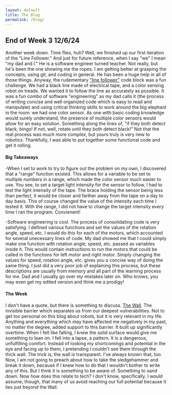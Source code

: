 ```yaml
---
layout: default
title: The Blog
permalink: /blog/
---
```


## End of Week 3 12/6/24
Another week down. Time flies, huh? Well, we finished up our first iteration of the "Line Follower." And just for future reference, when I say "we" I mean "my dad and I." He is a software engineer turned teacher. Not really, but he's been the one showing me the ropes. I am getting better at grasping the concepts, using git, and coding in general. He has been a huge help in all of those things. Anyway, the rudementary ["line follower"](https://github.com/MarkMavis26/starterlego/blob/main/motorturn.py) code block was a fun challenge. We had a black line made of electrical tape, and a color sensing robot on treads. We wanted it to follow the line as accurately as possible. It was a fun combo of software "engineering" as my dad calls it (the process of writing concise and well organized code which is easy to read and manipulate) and using critical thinking skills to work around the big elephant in the room: we had one color sensor. As one with basic coding knowledge would surely understand, the presence of multiple color sensors would allow for an easy solution. Something along the lines of, "if they both detect black, bingo! If not, well, rotate until they both detect black!" Not that the real process was much more complex, but yours truly is very new to robotics. Thankfully, I was able to put together some functional code and get it rolling. 

#### Big Takeaways
-When I set to work to try to figure out the problem on my own, I discovered that a "range" function existed. This allows for a variable to be set to multiple numbers in a range, which made the color sensor much easier to use. You see, to set a target light intensity for the sensor to follow, I had to test the light intensity of the tape. The brace holding the sensor being less than perfect, it would be closer and farther away from the tape on a day to day basis. This of course changed the value of the intensity each time I tested it. With the range, I did not have to change the target intensity every time I ran the program. Convienent!


-Software engineering is cool. The process of consolidating code is very satisfying. I defined various functions and set the values of the rotation angle, speed, etc. I would do this for each of the motors, which accounted for several unecessary lines of code. My dad showed me that I could simply make one function with rotation angle, speed, etc. passed as variables inside it. This would contain instructions to run the motors that could be called in the functions for left motor and right motor. Simply changing the values for speed, rotation angle, etc. gives you a concise way of doing the same thing. I just did a very poor job of explaining this process, but these descriptions are usually from memory and all part of the learning process for me. Dad and I usually go over my mistakes later on. Who knows, you may even get my edited version and think me a prodigy!

#### The Week
I don't have a quote, but there is something to discuss. [The Wall](https://open.spotify.com/album/5Dbax7G8SWrP9xyzkOvy2F?si=Q_0zoIclT3Wq4EE-4Nizrg). The invisible barrier which separates us from our deepest vulnerabilities. Not to get too personal on this blog about robots, but it is very relevant in my life. Anything and everything which may have affected me negatively in my past, no matter the degree, added support to this barrier. It built up significantly overtime. When I felt like falling, I knew the solid surface would give me something to lean on. I fell into a lapse, a pattern. It is a dangerous, unfulfilling comfort. Instead of looking my shortcomings and potential in the eye and facing up to them, I pretending I couldn't see them through the thick wall. The trick is, the wall is transparent. I've always known that, too. Now, I am not going to preach about how to take the sledgehammer and break it down, because if I knew how to do that I wouldn't bother to write any of this. But I think it is something to be aware of. Something to sand down.
Now how does this relate to tech? I don't know, specifically. I would assume, though, that many of us avoid reaching our full potential because it lies just beyond the Wall.

